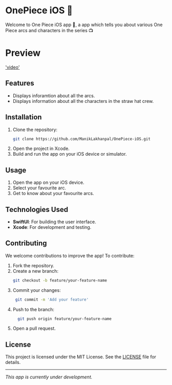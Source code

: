 # OnePiece iOS 📱

Welcome to One Piece iOS app 📱, a app which tells you about various One Piece arcs and characters in the series 📺


# Preview 
['video'](https://github.com/user-attachments/assets/86c851b7-7778-449d-8658-6133651b8d00)

## Features

- Displays inforamtion about all the arcs.
- Displays information about all the characters in the straw hat crew.

## Installation

1. Clone the repository:
   ```sh
   git clone https://github.com/ManikLakhanpal/OnePiece-iOS.git
2. Open the project in Xcode.
3. Build and run the app on your iOS device or simulator.

   
## Usage

1. Open the app on your iOS device.
2. Select your favourite arc.
3. Get to know about your favourite arcs.

## Technologies Used

- **SwiftUI**: For building the user interface.
- **Xcode**: For development and testing.

## Contributing

We welcome contributions to improve the app! To contribute:

1. Fork the repository.
2. Create a new branch:
   ```sh
   git checkout -b feature/your-feature-name
3. Commit your changes:
   ```sh
    git commit -m 'Add your feature'
4. Push to the branch:
   ```sh
     git push origin feature/your-feature-name
5. Open a pull request.

## License

This project is licensed under the MIT License. See the [LICENSE](LICENSE) file for details.

---

*This app is currently under development.*






